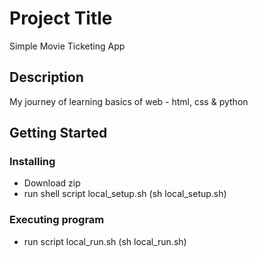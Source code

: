 # Project Title

Simple Movie Ticketing App 

## Description

My journey of learning basics of web - html, css & python

## Getting Started

### Installing

* Download zip
* run shell script local_setup.sh  (sh local_setup.sh)


### Executing program

* run script local_run.sh (sh local_run.sh)


